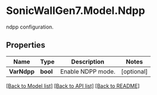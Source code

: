 # SonicWallGen7.Model.Ndpp
ndpp configuration.

## Properties

Name | Type | Description | Notes
------------ | ------------- | ------------- | -------------
**VarNdpp** | **bool** | Enable NDPP mode. | [optional] 

[[Back to Model list]](../README.md#documentation-for-models) [[Back to API list]](../README.md#documentation-for-api-endpoints) [[Back to README]](../README.md)

